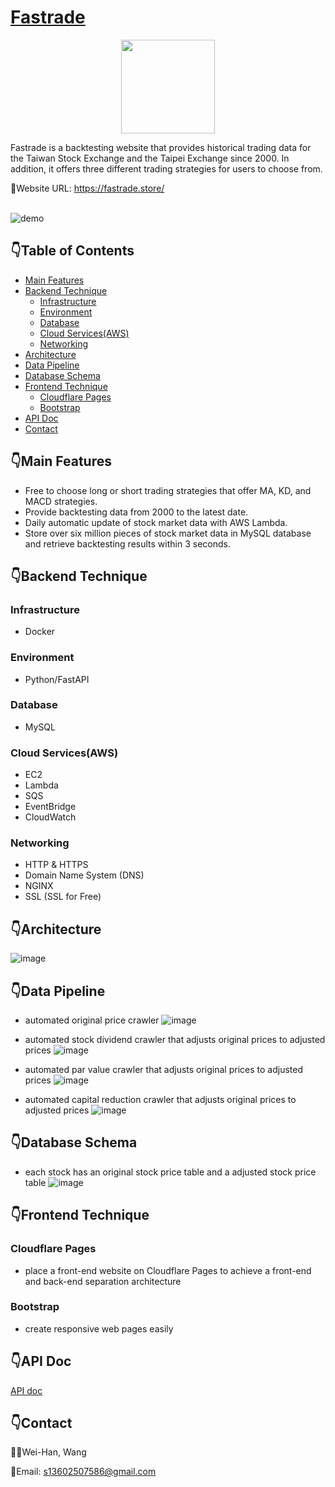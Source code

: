 # [Fastrade](https://fastrade.store/)

<p align="center">
  <img width="150" src="https://github.com/Johnwang860424/Fastrade/blob/main/frontend/assets/img/logo.png?raw=true">
</p>

Fastrade is a backtesting website that provides historical trading data for the Taiwan Stock Exchange and the Taipei Exchange since 2000. In addition, it offers three different trading strategies for users to choose from.

🔗Website URL: https://fastrade.store/

</br>

<img  src="./demo.gif" alt="demo"/>

## :point_down:Table of Contents

- [Main Features](#point_downmain-features)
- [Backend Technique](#point_downbackend-technique)
  - [Infrastructure](#infrastructure)
  - [Environment](#environment)
  - [Database](#database)
  - [Cloud Services(AWS)](#cloud-servicesaws)
  - [Networking](#networking)
- [Architecture](#point_downarchitecture)
- [Data Pipeline](#point_downdata-pipeline)
- [Database Schema](#point_downdatabase-schema)
- [Frontend Technique](#point_downfrontend-technique)
  - [Cloudflare Pages](#Cloudflare-Pages)
  - [Bootstrap](#bootstrap)
- [API Doc](#point_downapi-doc)
- [Contact](#point_downcontact)

## :point_down:Main Features

- Free to choose long or short trading strategies that offer MA, KD, and MACD strategies.
- Provide backtesting data from 2000 to the latest date.
- Daily automatic update of stock market data with AWS Lambda.
- Store over six million pieces of stock market data in MySQL database and retrieve backtesting results within 3 seconds.

## :point_down:Backend Technique

### Infrastructure

- Docker

### Environment

- Python/FastAPI

### Database

- MySQL

### Cloud Services(AWS)

- EC2
- Lambda
- SQS
- EventBridge
- CloudWatch

### Networking

- HTTP & HTTPS
- Domain Name System (DNS)
- NGINX
- SSL (SSL for Free)

## :point_down:Architecture

![image](architecture.png)

## :point_down:Data Pipeline

- automated original price crawler
  ![image](price_crawler.png)

- automated stock dividend crawler that adjusts original prices to adjusted prices
  ![image](dividend_crawler.png)

- automated par value crawler that adjusts original prices to adjusted prices
  ![image](par_value_adjustment_crawler.png)

- automated capital reduction crawler that adjusts original prices to adjusted prices
  ![image](par_value_adjustment_crawler.png)

## :point_down:Database Schema

- each stock has an original stock price table and a adjusted stock price table
  ![image](MySQL.png)

## :point_down:Frontend Technique

### Cloudflare Pages

- place a front-end website on Cloudflare Pages to achieve a front-end and back-end separation architecture

### Bootstrap

- create responsive web pages easily

## :point_down:API Doc

[API doc](https://api.fastrade.store/docs)

## :point_down:Contact

👨‍💻Wei-Han, Wang
<br/>

:email:Email: s13602507586@gmail.com
